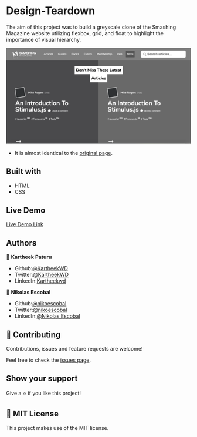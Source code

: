 # Design-Teardown

The aim of this project was to build a greyscale clone of the Smashing Magazine website utilizing flexbox, grid, and float to highlight the importance of visual hierarchy.

![screenshot](images/screenshot.png)

- It is almost identical to the [original page](https://www.smashingmagazine.com/).

## Built with

- HTML 
- CSS

## Live Demo

[Live Demo Link](https://rawcdn.githack.com/KartheekWD/Design-Teardown/73b331ba0da6d124e8dd0a925a2baf0a835b61b1/index.html)

## Authors

👤 **Kartheek Paturu**

- Github:[@KartheekWD](https://github.com/KartheekWD)
- Twitter:[@KartheekWD](https://twitter.com/KartheekWD)
- LinkedIn:[Kartheekwd](https://www.linkedin.com/in/kartheekwd)

👤 **Nikolas Escobal**

- Github:[@nikoescobal](https://github.com/nikoescobal/Youtubeclone-muhammed-niko/commits?author=nikoescobal)
- Twitter:[@nikoescobal](https://twitter.com/nikoescobal)
- LinkedIn:[@Nikolas Escobal](https://www.linkedin.com/in/nikolas-joseph-escobal/)

## 🤝 Contributing

Contributions, issues and feature requests are welcome!

Feel free to check the [issues page](issues/).

## Show your support

Give a ⭐️ if you like this project!

## 📝 MIT License

This project makes use of the MIT license.
